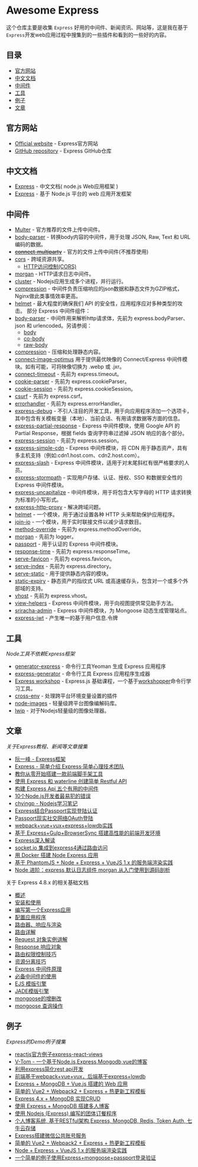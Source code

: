 # Awesome Express

这个仓库主要是收集 `Express` 好用的中间件、新闻资讯、网站等，这是我在基于`Express`开发web应用过程中搜集到的一些插件和看到的一些好的内容。

<!--idoc:ignore:start-->
## 目录

- [官方网站](#官方网站)
- [中文文档](#中文文档)
- [中间件](#中间件)
- [工具](#工具)
- [例子](#例子)
- [文章](#文章)
<!--idoc:ignore:end-->

## 官方网站

- [Official website](http://expressjs.com) - Express官方网站
- [GitHub repository](https://github.com/expressjs/express) - Express GitHub仓库

## 中文文档

- [Express](http://expressjs.jser.us/) - 中文文档( node.js Web应用框架 )
- [Express](http://www.expressjs.com.cn/) - 基于 Node.js 平台的 web 应用开发框架

## 中间件

- [Multer](https://github.com/expressjs/multer) - 官方推荐的文件上传中间件。
- [body-parser](https://github.com/expressjs/body-parser) - 转换body内容的中间件，用于处理 JSON, Raw, Text 和 URL 编码的数据。
- <del>[connect-multiparty](https://github.com/expressjs/connect-multiparty)</del> - 官方的文件上传中间件(不推荐使用)
- [cors](https://github.com/expressjs/cors) - 跨域资源共享。
    - [HTTP访问控制(CORS)](https://developer.mozilla.org/zh-CN/docs/Web/HTTP/Access_control_CORS)
- [morgan](https://github.com/expressjs/morgan) - HTTP请求日志中间件。
- [cluster](https://nodejs.org/api/cluster.html) - Nodejs应用生成多个进程，并行运行。
- [compression](https://github.com/expressjs/compression) - 中间件负责压缩响应的json数据和静态文件为GZIP格式，Nginx做此类事情效率更高。
- [helmet](https://github.com/helmetjs/helmet) - 最大程度的确保我们 API 的安全性，应用程序应对多种类型的攻击。
部分 Express 中间件组件：
- [body-parser](https://github.com/expressjs/body-parser) - 中间件用来解析http请求体，先前为 express.bodyParser、json 和 urlencoded。另请参阅：
  - [body](https://github.com/raynos/body)
  - [co-body](https://github.com/visionmedia/co-body)
  - [raw-body](https://github.com/stream-utils/raw-body)
- [compression](https://github.com/expressjs/compression) - 压缩和处理静态内容。
- [connect-image-optimus](https://github.com/msemenistyi/connect-image-optimus)  用于提供最优映像的 Connect/Express 中间件模块。如有可能，可将映像切换为 .webp 或 .jxr。
- [connect-timeout](https://github.com/expressjs/timeout) - 先前为 express.timeout。
- [cookie-parser](https://github.com/expressjs/cookie-parser) - 先前为 express.cookieParser。
- [cookie-session](https://github.com/expressjs/cookie-session) - 先前为 express.cookieSession。
- [csurf](https://github.com/expressjs/csurf) - 先前为 express.csrf。
- [errorhandler](https://github.com/expressjs/errorhandler) - 先前为 express.errorHandler。
- [express-debug](https://github.com/devoidfury/express-debug) - 不引人注目的开发工具，用于向应用程序添加一个选项卡，其中包含有关模板变量（本地）、当前会话、有用请求数据等方面的信息。
- [express-partial-response](https://github.com/nemtsov/express-partial-response) - Express 中间件模块，使用 Google API 的 Partial Response，根据 fields 查询字符串过滤掉 JSON 响应的各个部分。
- [express-session](https://github.com/expressjs/session) - 先前为 express.session。
- [express-simple-cdn](https://github.com/jamiesteven/express-simple-cdn) - Express 中间件模块，将 CDN 用于静态资产，具有多主机支持（例如:cdn1.host.com、cdn2.host.com）。
- [express-slash](https://github.com/ericf/express-slash) - Express 中间件模块，适用于对末尾斜杠有很严格要求的人员。
- [express-stormpath](https://github.com/stormpath/stormpath-express) - 实现用户存储、认证、授权、SSO 和数据安全性的 Express 中间件模块。
- [express-uncapitalize](https://github.com/jamiesteven/express-uncapitalize) - 中间件模块，用于将包含大写字母的 HTTP 请求转换为标准的小写形式。
- [express-http-proxy](https://github.com/villadora/express-http-proxy) - 解决跨域问题。
- [helmet](https://github.com/helmetjs/helmet) - 一个模块，用于通过设置各种 HTTP 头来帮助保护应用程序。
- [join-io](https://github.com/coderaiser/join-io) - 一个模块，用于实时联接文件以减少请求数目。
- [method-override](https://github.com/expressjs/method-override) - 先前为 express.methodOverride。
- [morgan](https://github.com/expressjs/morgan) - 先前为 logger。
- [passport](https://github.com/jaredhanson/passport) - 用于认证的 Express 中间件模块。
- [response-time](https://github.com/expressjs/response-time) - 先前为 express.responseTime。
- [serve-favicon](https://github.com/expressjs/serve-favicon) - 先前为 express.favicon。
- [serve-index](https://github.com/expressjs/serve-index) - 先前为 express.directory。
- [serve-static](https://github.com/expressjs/serve-static) - 用于提供静态内容的模块。
- [static-expiry](https://github.com/paulwalker/connect-static-expiry) - 静态资产的指纹式 URL 或高速缓存头，包含对一个或多个外部域的支持。
- [vhost](https://github.com/expressjs/vhost) - 先前为 express.vhost。
- [view-helpers](https://github.com/madhums/node-view-helpers) - Express 中间件模块，用于向视图提供常见助手方法。
- [sriracha-admin](https://github.com/hdngr/siracha) - Express 中间件模块，为 Mongoose 动态生成管理站点。
- [express-jwt](https://github.com/auth0/express-jwt) - 产生唯一的基于用户信息.令牌

## 工具

_Node工具不依赖Express框架_

- [generator-express](https://github.com/petecoop/generator-express) - 命令行工具Yeoman 生成 Express 应用程序
- [express-generator](https://github.com/expressjs/generator) - 命令行工具 Express 应用程序生成器
- [Express workshop](https://github.com/azat-co/expressworks) - Express.js 基础课程，一个基于[workshopper](https://github.com/workshopper/workshopper)命令行学习工具。
- [cross-env](https://www.npmjs.com/package/cross-env) - 处理跨平台环境变量设置的插件 
- [node-images](https://github.com/zhangyuanwei/node-images) - 轻量级跨平台图像编解码库。
- [lwip](https://github.com/EyalAr/lwip) - 对于Nodejs轻量级的图像处理器。

## 文章

_关于Express教程、新闻等文章搜集_

- [阮一峰 - Express框架](http://javascript.ruanyifeng.com/nodejs/express.html)
- [Express - 简单介绍 Express·简单心理技术团队](https://jiandanxinli.github.io/2016-08-09.html)
- [教你从零开始搭建一款前端脚手架工具](https://segmentfault.com/a/1190000006190814)
- [使用 Express 和 waterline 创建简单 Restful API](https://segmentfault.com/a/1190000004996659)
- [构建 Express Api 五个有用的中间件](https://fe.ele.me/gou-jian-express-api-wu-ge-you-yong-de-zhong-jian-jian/)
- [10个Node.js开发者最易犯的错误](https://zhuanlan.zhihu.com/p/19944110)
- [chyingp - Nodejs学习笔记](https://github.com/chyingp/nodejs-learning-guide)
- [Express结合Passport实现登陆认证](http://blog.fens.me/nodejs-express-passport/)
- [Passport现实社交网络OAuth登陆](http://blog.fens.me/nodejs-oauth-passport/)
- [webpack+vue+vux+express+lowdb实践](https://segmentfault.com/a/1190000006998791)
- [基于 Express+Gulp+BrowserSync 搭建高性能的前端开发环境](https://www.kisnows.com/2015/11/02/dev-environment-Express-Gulp-BrowserSync/)
- [Express深入解读](http://www.html-js.com/article/Express-indepth-understanding-of-learning-notes%203213)
- [socket.io 集成到express4通过路由访问](http://www.html-js.com/article/3285)
- [用 Docker 搭建 Node Express 应用](http://docs-static.daocloud.io/docker-frontend/docker-node-express)
- [基于 PhantomJS + Node + Express + VueJS 1.x 的服务端渲染实践](https://segmentfault.com/a/1190000006695341)
- [Node 进阶：express 默认日志组件 morgan 从入门使用到源码剖析](https://gold.xitu.io/post/584e00490ce463005c60b032?utm_source=gold_browser_extension)

关于 Express 4.8.x 的相关基础文档

- [概述](http://www.html-js.cn/details/E1LuMa5ee.html)
- [安装和使用](http://www.html-js.cn/details/NJ0nXpqxg.html)
- [编写第一个Express应用](http://www.html-js.cn/details/EyCvEpqxe.html)
- [配置应用程序](http://www.html-js.cn/details/NkQMr65gl.html)
- [路由器、响应与渲染](http://www.html-js.cn/details/E1zH8p9gg.html)
- [路由详解](http://www.html-js.cn/details/416QvT5le.html)
- [Request 对象实例讲解](http://www.html-js.cn/details/Ey2Cwpcll.html)
- [Response 响应对象](http://www.html-js.cn/details/N1GMY6clx.html)
- [路由权限控制技巧](http://www.html-js.cn/details/N1LYtaqgl.html)
- [资源分离技巧](http://www.html-js.cn/details/VyP-cacgx.html)
- [Express 中间件原理](http://www.html-js.cn/details/Vy1t969gx.html)
- [必备中间件的使用](http://www.html-js.cn/details/Ek6Zja9xg.html)
- [EJS 模版引擎](http://www.html-js.cn/details/E1hKsp9eg.html)
- [JADE模版引擎](http://www.html-js.cn/details/4y8Lnp5eg.html)
- [mongoose的增删改](http://www.html-js.cn/details/EyE4TTcex.html)
- [mongoose 查询操作](http://www.html-js.cn/details/EJJnTT9xg.html)

## 例子

_Express的Demo例子搜集_

- [reactjs官方例子express-react-views](https://github.com/reactjs/express-react-views)
- [V-Tom - 一个基于Node.js,Express,Mongodb,vue的博客](https://github.com/hstarorg/rest-express)
- [利用express简化rest api开发](https://github.com/hstarorg/rest-express)
- [前端基于webpack+vue+vux，后端基于express+lowdb](https://github.com/lianer/meal-ticket)
- [Express + MongoDB + Vue.js 搭建的 Web 应用](https://github.com/WecanStudio/wecanstudio-site)
- [简单的 Vue2 + Webpack2 + Express + 热更新工程模板](https://github.com/hilongjw/vue-express-hot-simple)
- [Express 4.x + MongoDB 实现CRUD](https://github.com/liuxuanqiang/Express_MongoDb_Demo)
- [使用 Express + MongoDB 搭建多人博客](https://github.com/nswbmw/N-blog)
- [使用 Nodejs (Express) 编写的团体订餐程序](https://github.com/willerce/canku)
- [个人博客系统, 基于RESTful架构,Express, MongoDB, Redis, Token Auth, 七牛云存储](https://github.com/jackhutu/jackblog-api-express)
- [Express搭建微信公共账号服务](https://github.com/node-weixin/node-weixin-express)
- [简单的 Vue2 + Webpack2  + Express + 热更新工程模板](https://github.com/hilongjw/vue-ssr-hmr-template)
- [Node + Express + VueJS 1.x 的服务端渲染实践](https://github.com/jrainlau/vue1.x-ssr-demo)
- [一个简单的例子使用Express+mongoose+passport登录验证](https://github.com/madhums/node-express-mongoose-demo)